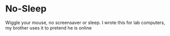 # No-Sleep
Wiggle your mouse, no screensaver or sleep.  I wrote this for lab computers, my brother uses it to pretend he is online

